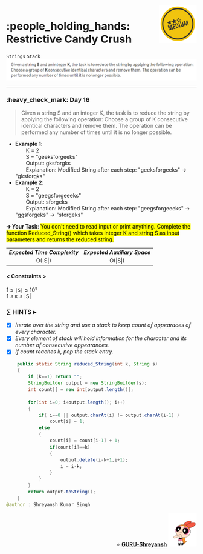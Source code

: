 <img align='right' src="https://github.com/guru-shreyansh/GeeksforGeeks-30-Days-of-Code/blob/main/!DOC!/Medium%232.png" width="100">
<h1>:people_holding_hands: Restrictive Candy Crush</h1>

`Strings`
`Stack`
<img align='centre' src="https://github.com/guru-shreyansh/GeeksforGeeks-30-Days-of-Code/blob/main/Day%3C16%3E/D16.png">
________________________________________________________________________________________________________________________________________________________
<h3>:heavy_check_mark: Day 16</h3>
<blockquote>Given a string S and an integer K, the task is to reduce the string by applying the following operation:
Choose a group of K consecutive identical characters and remove them. The operation can be performed any number of times until it is no longer possible.</blockquote>

* **Example 1**:<br>
&emsp;&emsp;K = 2<br>
&emsp;&emsp;S = "geeksforgeeks"<br>
&emsp;&emsp;Output: gksforgks<br>
&emsp;&emsp;Explanation: Modified String after each step: "geeksforgeeks" -> "gksforgks"<br>
* **Example 2**:<br>
&emsp;&emsp;K = 2<br>
&emsp;&emsp;S = "geegsforgeeeks"<br>
&emsp;&emsp;Output: sforgeks<br>
&emsp;&emsp;Explanation: Modified String after each step: "geegsforgeeeks" -> "ggsforgeks" -> "sforgeks"<br>

**➔ Your Task**:
<mark>You don't need to read input or print anything. Complete the function Reduced_String() which takes integer K and string S as input parameters and returns the reduced string.</mark>

<table align="center">
      <tr><td><em><b>Expected Time Complexity</td> <td><em><b>Expected Auxiliary Space</td></tr>
      <tr><td align="center">O(|S|)</td> <td align="center">O(|S|)</td></tr>
</table>

#### < Constraints >
1  ≤ ` |S| ` ≤  10⁵<br>
1  ≤ ` K ` ≤  |S|

###      ∑ HINTS ▸
- [x] _Iterate over the string and use a stack to keep count of appearaces of every character._
- [x] _Every element of stack will hold information for the character and its number of consecutive appearances._
- [x] _If count reaches k, pop the stack entry._
```java
    public static String reduced_String(int k, String s)
    {
        if (k==1) return "";
        StringBuilder output = new StringBuilder(s);
        int count[] = new int[output.length()];
    
        for(int i=0; i<output.length(); i++)
        {
            if( i==0 || output.charAt(i) != output.charAt(i-1) )
                count[i] = 1;
            else
            {
                count[i] = count[i-1] + 1;
                if(count[i]==k)
                {
                    output.delete(i-k+1,i+1);
                    i = i-k;
                }   
            }
        }
        return output.toString();
    }
@author : Shreyansh Kumar Singh
```
<p align="right"> ⭐️ <a href="https://github.com/GURU-Shreyansh" target="_blank"> <b>GURU-Shreyansh</b></a>
      <img src="https://github.com/guru-shreyansh/GeeksforGeeks-30-Days-of-Code/blob/main/!DOC!/GIF--Happy-Powerpuff-Girls-Qakyyrk1IKwuK8YtQ6.gif" width="75"> </p>
<!--
#GURU ツ
-->
